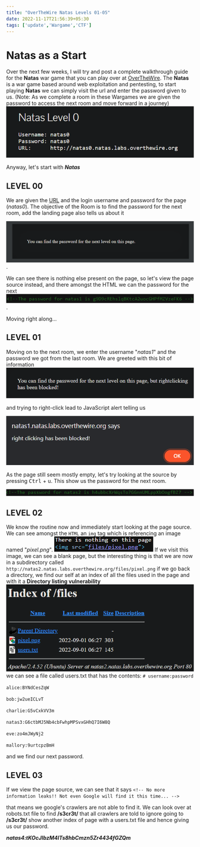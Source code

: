 ```yaml
---
title: "OverTheWire Natas Levels 01-05"
date: 2022-11-17T21:56:39+05:30
tags: ['update','Wargame','CTF']
---
```


# Natas as a Start 

Over the next few weeks, I will try and post a complete walkthrough guide for the **Natas** war game that you can play over at [OverTheWire](https://overthewire.org/wargames/natas/).  The **Natas** is a war game based around web exploitation and pentesting, to start playing **Natas** we can simply visit the url and enter the password given to us. (Note: As we complete a room in these Wargames we are given the password to access the next room and move forward in a journey) 
![](/Blog2/Natas0-start.png)

Anyway, let's start with **_Natas_**

## LEVEL 00
We are given the [URL](http://natas0.natas.labs.overthewire.org/) and the login username and password for the page (_natas0_). The objective of the Room is to find the password for the next room, add the landing page also tells us about it

![](/Blog2/Natas0-home-info.png). 

We can see there is nothing else present on the page, so let's view the page source instead, and there amongst the HTML we can the password for the next![](/Blog2/Natas0-password.png). 

Moving right along...

## LEVEL 01
Moving on to the next room, we enter the username "*_natas1_*" and the password we got from the last room. We are greeted with this bit of information 
![](/Blog2/natas1-home-info.png) 

and trying to right-click lead to JavaScript alert telling us

![](/Blog2/natas1-rightclick-result.png)

As the page still seem mostly empty, let's try looking at the source by pressing <kbd>Ctrl</kbd>  + <kbd>u</kbd>. This show us the password for the next room.

![](/Blog2/natas1-password.png)

## LEVEL 02
We know the routine now and immediately start looking at the page source. We can see amongst the ``HTML``  an ``img``  tag which is referencing an image named "_pixel.png_".
![](/blog2/natas2-img-html.png) 
If we visit this image, we can see a blank page, but the interesting thing is that we are now in a subdirectory called ``http://natas2.natas.labs.overthewire.org/files/pixel.png``
if we go back a directory, we find our self at an index of all the files used in the page and with it a **Directory listing vulnerability**
![](/Blog2/natas2-index.png) 
we can see a file called users.txt that has the contents:
``# username:password``

``alice:BYNdCesZqW``

``bob:jw2ueICLvT``

``charlie:G5vCxkVV3m``

``natas3:G6ctbMJ5Nb4cbFwhpMPSvxGHhQ7I6W8Q``

``eve:zo4mJWyNj2``

``mallory:9urtcpzBmH``

and we find our next password.

## LEVEL 03
If we view the page source, we can see that it says 
``<!-- No more information leaks!! Not even Google will find it this time... -->``

that means we google's crawlers are not able to find it.
We can look over at robots.txt file to find **/s3cr3t/** that all crawlers are told to ignore 
going to **/s3cr3t/** show another index of page with a users.txt file and hence giving us our password.

**_natas4:tKOcJIbzM4lTs8hbCmzn5Zr4434fGZQm_**